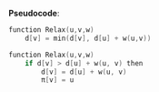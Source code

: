 **Pseudocode**:
```c
function Relax(u,v,w)
	d[v] = min(d[v], d[u] + w(u,v))
```

```c
function Relax(u,v,w)  
	if d[v] > d[u] + w(u, v) then  
		d[v] = d[u] + w(u, v)  
		π[v] = u
```
